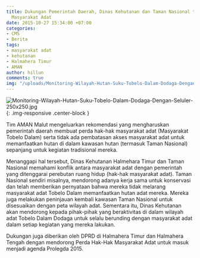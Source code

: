 ```yaml
---
title: Dukungan Pemerintah Daerah, Dinas Kehutanan dan Taman Nasional terkait Hak
  Masyarakat Adat
date: 2015-10-27 15:34:00 +07:00
categories:
- CMS
- Berita
tags:
- masyarakat adat
- kehutanan
- Halmahera Timur
- AMAN
author: hillun
comments: true
img: "/uploads/Monitoring-Wilayah-Hutan-Suku-Tobelo-Dalam-Dodaga-Dengan-Seluler-250x250.jpg"
---
```


![Monitoring-Wilayah-Hutan-Suku-Tobelo-Dalam-Dodaga-Dengan-Seluler-250x250.jpg](/uploads/Monitoring-Wilayah-Hutan-Suku-Tobelo-Dalam-Dodaga-Dengan-Seluler-250x250.jpg){: .img-responsive .center-block }

Tim AMAN Malut mengeluarkan rekomendasi yang mengharuskan pemerintah daerah membuat perda hak-hak masyarakat adat (Masyarakat Tobelo Dalam) serta tidak ada pembatasan akses masyarakat adat untuk memanfaatkan hutan di dalam kawasan hutan (termasuk Taman Nasional) sepanjang untuk kegiatan tradisional mereka.

Menanggapi hal tersebut, Dinas Kehutanan Halmehara Timur dan Taman Nasional memahami konflik antara masyarakat adat dengan pemerintah yang ditenggarai perebutan ruang hidup (hak-hak masyarakat adat). Taman Nasional sendiri misalnya, mendorong adanya kerja sama untuk konservasi dan telah memberikan pernyataan bahwa mereka tidak melarang masyarakat adat Tobelo Dalam memanfaatkan hutan adat mereka. Mereka juga melakukan peninjauan kembali kawasan Taman Nasional untuk disesuaikan dengan peta wilayah adat. Sementara itu, Dinas Kehutanan akan mendorong kepada pihak-pihak yang beraktivitas di dalam wilayah adat Tobelo Dalam Dodaga untuk selalu berunding dengan masyarakat adat dalam setiap kegiatan yang mereka lakukan.

Dukungan juga diberikan oleh DPRD di Halmahera Timur dan Halmahera Tengah dengan mendorong Perda Hak-Hak Masyarakat Adat untuk masuk menjadi agenda Prolegda 2015.